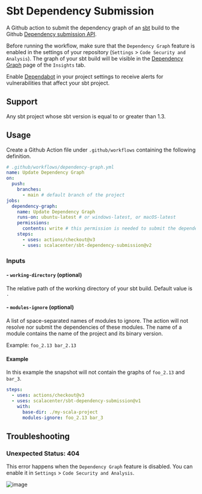 # Sbt Dependency Submission

A Github action to submit the dependency graph of an [sbt](https://www.scala-sbt.org/) build to the Github [Dependency submission API](https://docs.github.com/en/code-security/supply-chain-security/understanding-your-software-supply-chain/using-the-dependency-submission-api).

Before running the workflow, make sure that the `Dependency Graph` feature is enabled in the settings of your repository (`Settings` > `Code Security and Analysis`). 
The graph of your sbt build will be visible in the [Dependency Graph](https://docs.github.com/en/code-security/supply-chain-security/understanding-your-software-supply-chain/exploring-the-dependencies-of-a-repository) page of the `Insights` tab.

Enable [Dependabot](https://docs.github.com/en/code-security/supply-chain-security/understanding-your-software-supply-chain/about-supply-chain-security#what-is-dependabot) in your project settings to receive alerts for vulnerabilities that affect your sbt project.

## Support

Any sbt project whose sbt version is equal to or greater than 1.3.

## Usage

Create a Github Action file under `.github/workflows` containing the following definition.

```yml
# .github/workflows/dependency-graph.yml
name: Update Dependency Graph
on:
  push:
    branches:
      - main # default branch of the project
jobs:
  dependency-graph:
    name: Update Dependency Graph
    runs-on: ubuntu-latest # or windows-latest, or macOS-latest
    permissions:
      contents: write # this permission is needed to submit the dependency graph
    steps:
      - uses: actions/checkout@v3
      - uses: scalacenter/sbt-dependency-submission@v2
```

### Inputs

#### - `working-directory` (optional)

The  relative path of the working directory of your sbt build.
Default value is `.`

#### - `modules-ignore` (optional)

A list of space-separated names of modules to ignore. The action will not resolve nor submit the dependencies of these modules.
The name of a module contains the name of the project and its binary version.

Example: `foo_2.13 bar_2.13`

#### Example

In this example the snapshot will not contain the graphs of `foo_2.13` and `bar_3`.

```yaml
steps:
  - uses: actions/checkout@v3
  - uses: scalacenter/sbt-dependency-submission@v1
    with:
      base-dir: ./my-scala-project
      modules-ignore: foo_2.13 bar_3
```

## Troubleshooting

### Unexpected Status: 404

This error happens when the `Dependency Graph` feature is disabled.
You can enable it in `Settings` > `Code Security and Analysis`.

![image](https://user-images.githubusercontent.com/13123162/177736071-5bd63d3c-d338-4e51-a3c9-ad8d11e35508.png)


